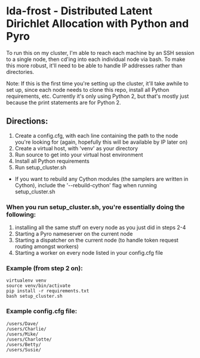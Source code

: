 # lda-frost - Distributed Latent Dirichlet Allocation with Python and Pyro
To run this on my cluster, I'm able to reach each machine by an SSH session to a single node, then cd'ing into each individual node via bash.  To make this more robust, it'll need to be able to handle IP addresses rather than directories.

Note: If this is the first time you're setting up the cluster, it'll take awhile to set up, since each node needs to clone this repo, install all Python requirements, etc.  Currently it's only using Python 2, but that's mostly just because the print statements are for Python 2.

## Directions:
1. Create a config.cfg, with each line containing the path to the node you're looking for (again, hopefully this will be available by IP later on)
2. Create a virtual host, with 'venv' as your directory
3. Run source to get into your virtual host environment
4. Install all Python requirements
5. Run setup_cluster.sh
  * If you want to rebuild any Cython modules (the samplers are written in Cython), include the '--rebuild-cython' flag when running setup_cluster.sh

### When you run setup_cluster.sh, you're essentially doing the following:
1. installing all the same stuff on every node as you just did in steps 2-4
2. Starting a Pyro nameserver on the current node
3. Starting a dispatcher on the current node (to handle token request routing amongst workers)
4. Starting a worker on every node listed in your config.cfg file

### Example (from step 2 on):
```
virtualenv venv
source venv/bin/activate
pip install -r requirements.txt
bash setup_cluster.sh
```

### Example config.cfg file:
```
/users/Dave/
/users/Charlie/
/users/Mike/
/users/Charlotte/
/users/Betty/
/users/Susie/
```
